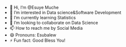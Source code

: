 - 👋 Hi, I’m @Esuye Muche
- 👀 I’m interested in Data science&Software Development
- 🌱 I’m currently learning Statistics
- 💞️ I’m looking to collaborate on Data Science
- 📫 How to reach me by Social Media
- 😄 Pronouns: Esubalew
- ⚡ Fun fact: Good Bless You!

<!---
Esuye-M/Esuye-M is a ✨ special ✨ repository because its `README.md` (this file) appears on your GitHub profile.
You can click the Preview link to take a look at your changes.
--->
